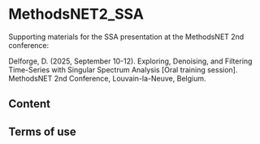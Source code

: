 # MethodsNET2_SSA
Supporting materials for the SSA presentation at the MethodsNET 2nd conference:

Delforge, D. (2025, September 10-12). Exploring, Denoising, and Filtering Time-Series 
with Singular Spectrum Analysis [Oral training session]. MethodsNET 2nd Conference, 
Louvain-la-Neuve, Belgium.

## Content

## Terms of use


